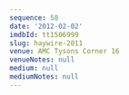 ```yaml
---
sequence: 58
date: '2012-02-02'
imdbId: tt1506999
slug: haywire-2011
venue: AMC Tysons Corner 16
venueNotes: null
medium: null
mediumNotes: null
---
```


